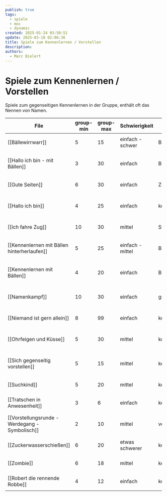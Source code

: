 ```yaml
---
publish: true
tags:
  - spiele
  - moc
  - dynamic
created: 2025-01-24 03:50:51
update: 2025-03-18 02:06:36
title: Spiele zum Kennenlernen / Vorstellen
description: 
authors:
  - Marc Bielert
---
```


# Spiele zum Kennenlernen / Vorstellen

Spiele zum gegenseitigen Kennenlernen in der Gruppe, enthält oft das Nennen von Namen.

<!-- QueryToSerialize: Table group-min, group-max, Schwierigkeit, Material, Spieldauer, category FROM #spiele AND "docs" WHERE contains(category, "kennenlernen") -->
<!-- SerializedQuery: Table group-min, group-max, Schwierigkeit, Material, Spieldauer, category FROM #spiele AND "docs" WHERE contains(category, "kennenlernen") -->

| File                                                                                               | group-min | group-max | Schwierigkeit    | Material       | Spieldauer | category                                          |
| -------------------------------------------------------------------------------------------------- | --------- | --------- | ---------------- | -------------- | ---------- | ------------------------------------------------- |
| [[Bällewirrwarr]]                                                           | 5         | 15        | einfach - schwer | Bälle          | 10         | <ul><li>kennenlernen</li></ul>                    |
| [[Hallo ich bin - mit Bällen]]                                 | 3         | 30        | einfach          | Bälle          | 10 -  15   | <ul><li>kennenlernen</li><li>kreisspiel</li></ul> |
| [[Gute Seiten]]                                                               | 6         | 30        | einfach          | Zettel, Stifte | 10 -  30   | <ul><li>kennenlernen</li></ul>                    |
| [[Hallo ich bin]]                                                           | 4         | 25        | einfach          | keines         | 2-10       | <ul><li>kennenlernen</li><li>kreisspiel</li></ul> |
| [[Ich fahre Zug]]                                                           | 10        | 30        | mittel           | Stühle         | beliebig   | <ul><li>kennenlernen</li></ul>                    |
| [[Kennenlernen mit Bällen hinterherlaufen]]       | 5         | 25        | einfach - mittel | Bälle          | 10 -  15   | <ul><li>kennenlernen</li><li>kreisspiel</li></ul> |
| [[Kennenlernen mit Bällen]]                                       | 4         | 20        | einfach          | Bälle          | 2-10       | <ul><li>kennenlernen</li><li>kreisspiel</li></ul> |
| [[Namenkampf]]                                                                 | 10        | 30        | einfach          | großes Tuch    | 10 -  15   | <ul><li>sonstiges</li><li>kennenlernen</li></ul>  |
| [[Niemand ist gern allein]]                                       | 8         | 99        | einfach          | keines         | beliebig   | <ul><li>kennenlernen</li></ul>                    |
| [[Ohrfeigen und Küsse]]                                               | 5         | 30        | mittel           | keines         | 10 -  15   | <ul><li>kennenlernen</li><li>theater</li></ul>    |
| [[Sich gegenseitig vorstellen]]                               | 5         | 15        | mittel           | keines         | 10 -  15   | <ul><li>kennenlernen</li><li>kreisspiel</li></ul> |
| [[Suchkind]]                                                                     | 5         | 20        | mittel           | keines         | 20 -  30   | <ul><li>kennenlernen</li></ul>                    |
| [[Tratschen in Anwesenheit]]                                     | 3         | 6         | einfach          | keines         | \-         | <ul><li>kennenlernen</li></ul>                    |
| [[Vorstellungsrunde - Werdegang - Symbolisch]] | 2         | 10        | mittel           | verschiedenes  | 30-45      | <ul><li>kennenlernen</li><li>kreisspiel</li></ul> |
| [[Zuckerwasserschießen]]                                             | 6         | 20        | etwas schwerer   | keines         | 7          | <ul><li>kennenlernen</li></ul>                    |
| [[Zombie]]                                                                         | 6         | 18        | mittel           | keines         | 5-10       | <ul><li>kennenlernen</li></ul>                    |
| [[Robert die rennende Robbe]]                                   | 4         | 12        | einfach          | keines         | 3 - 10     | <ul><li>kennenlernen</li></ul>                    |
<!-- SerializedQuery END -->
